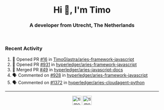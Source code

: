 <h1 align="center">Hi 👋, I'm Timo</h1>
<h3 align="center">A developer from Utrecht, The Netherlands</h3>
<br/>
<!-- https://github.com/rahuldkjain/github-profile-readme-generator --!>

<!--  <p align="left"><img src="https://github-readme-stats.vercel.app/api?username=timoglastra&show_icons=true&count_private=true&" alt="timoglastra" /></p> --!>

<!--
Github language stats
<p align="left"><img src="https://github-readme-stats.vercel.app/api/top-langs/?username=timoglastra&layout=compact" alt="timoglastra" /><p>
-->

<!-- Codestats language stats -->
<!-- <p align="left"><img src="https://codestats-readme.vercel.app/api/top-langs/?username=timoglastra&layout=compact&language_count=12" alt="timoglastra" /><p>    --!>
  
<h3>Recent Activity</h3>

<!--START_SECTION:activity-->
1. 💪 Opened PR [#16](https://github.com/TimoGlastra/aries-framework-javascript/pull/16) in [TimoGlastra/aries-framework-javascript](https://github.com/TimoGlastra/aries-framework-javascript)
2. 💪 Opened PR [#931](https://github.com/hyperledger/aries-framework-javascript/pull/931) in [hyperledger/aries-framework-javascript](https://github.com/hyperledger/aries-framework-javascript)
3. 🎉 Merged PR [#49](https://github.com/hyperledger/aries-javascript-docs/pull/49) in [hyperledger/aries-javascript-docs](https://github.com/hyperledger/aries-javascript-docs)
4. 🗣 Commented on [#928](https://github.com/hyperledger/aries-framework-javascript/issues/928) in [hyperledger/aries-framework-javascript](https://github.com/hyperledger/aries-framework-javascript)
5. 🗣 Commented on [#1372](https://github.com/hyperledger/aries-cloudagent-python/issues/1372) in [hyperledger/aries-cloudagent-python](https://github.com/hyperledger/aries-cloudagent-python)
<!--END_SECTION:activity-->

---

<p align="center">
<a href="https://twitter.com/timoglastra" target="blank"><img align="center" src="https://cdn.jsdelivr.net/npm/simple-icons@3.0.1/icons/twitter.svg" alt="timoglastra" height="30" width="30" /></a>
<a href="https://linkedin.com/in/timoglastra" target="blank"><img align="center" src="https://cdn.jsdelivr.net/npm/simple-icons@3.0.1/icons/linkedin.svg" alt="timoglastra" height="30" width="30" /></a>
</p>



